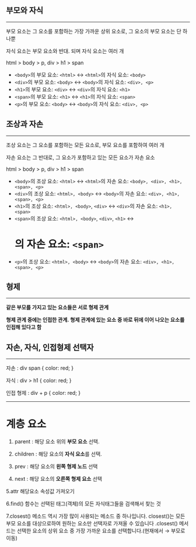 ## 부모와 자식

---

부모 요소는 그 요소를 포함하는 가장 가까운 상위 요소로, 그 요소의 부모 요소는 단 하나뿐

자식 요소는 부모 요소와 반대. 되며 자식 요소는 여러 개

html > body > p, div > h1 > span

- `<body>`의 부모 요소: `<html>` ↔ `<html>`의 자식 요소: `<body>`
- `<div>`의 부모 요소: `<body>` ↔ `<body>`의 자식 요소: `<div>, <p>`
- `<h1>`의 부모 요소: `<div>` ↔ `<div>`의 자식 요소: `<h1>`
- `<span>`의 부모 요소: `<h1>` ↔ `<h1>`의 자식 요소: `<span>`
- `<p>`의 부모 요소: `<body>` ↔ `<body>`의 자식 요소: `<div>, <p>`

## 조상과 자손

---

조상 요소는 그 요소를 포함하는 모든 요소로, 부모 요소를 포함하여 여러 개

자손 요소는 그 반대로, 그 요소가 포함하고 있는 모든 요소가 자손 요소

html > body > p, div > h1 > span

- `<body>`의 조상 요소: `<html>` ↔ `<html>`의 자손 요소: `<body>, <div>, <h1>, <span>, <p>`
- `<div>`의 조상 요소: `<html>, <body>` ↔ `<body>`의 자손 요소: `<div>, <h1>, <span>, <p>`
- `<h1>`의 조상 요소: `<html>, <body>`, `<div>` ↔ `<div>`의 자손 요소: `<h1>, <span>`
- `<span>`의 조상 요소: `<html>, <body>`, `<div>`, `<h1>` ↔ <h1>의 자손 요소: `<span>`
- `<p>`의 조상 요소: `<html>, <body>` ↔ `<body>`의 자손 요소: `<div>, <h1>, <span>, <p>`

## 형제

---

**같은 부모를 가지고 있는 요소들은 서로 형제 관계**

**형제 관계 중에는 인접한 관계. 형제 관계에 있는 요소 중 바로 뒤에 이어 나오는 요소를 인접해 있다고 함**

## 자손, 자식, 인접형제 선택자

---

자손 : div span { color: red; }

자식 : div > h1 { color: red; }

인접 형제 : div + p { color: red; }


--- 

# 계층 요소

1. parent : 해당 요소 위의 **부모 요소** 선택.

2. children : 해당 요소의 **자식 요소**를 선택.

3. prev : 해당 요소의 **왼쪽 형제 노드** 선택

4. next : 해당 요소의 **오른쪽 형제 요소** 선택

5.attr 해당요소 속성값 가져오기 

6.find() 함수는 선택된 태그(객체)의 모든 자식태그들을 검색해서 찾는 것 

7.closest() 메소드 역시 가장 많이 사용되는 메소드 중 하나입니다. closest()는 모든 부모 요소를 대상으로하여 원하는 요소만 선택자로 가져올 수 있습니다 .closest() 메서드는 선택한 요소의 상위 요소 중 가장 가까운 요소를 선택합니다.(현재에서 → 부모로 이동)



